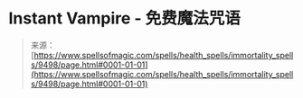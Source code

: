 <!--yml

category: 未分类

date: 2024-06-12 18:45:49

-->

# Instant Vampire - 免费魔法咒语

> 来源：[https://www.spellsofmagic.com/spells/health_spells/immortality_spells/9498/page.html#0001-01-01](https://www.spellsofmagic.com/spells/health_spells/immortality_spells/9498/page.html#0001-01-01)
